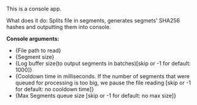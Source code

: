 <p>This is a console app.</p>
<p>What does it do:
  Splits file in segments, generates segmets' SHA256 hashes and outputting them into console.</p>

**Console arguments:**
  - {File path to read}
  - {Segment size}
  - {Log buffer size(to output segments in batches)[skip or -1 for default: 1000]}
  - {Cooldown time in milliseconds. If the number of segments that were queued for processing is too big, we pause the file reading [skip or -1 for default: no cooldown time]}
  - {Max Segments queue size [skip or -1 for default: no max size]}
